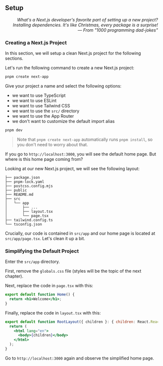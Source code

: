 ## Setup

<div style="text-align: right"> <i> What's a Next.js developer's favorite part of setting up a new project? <br> Installing dependencies. It's like Christmas, every package is a surprise! <br> — From "1000 programming dad-jokes" </i> </div>

### Creating a Next.js Project

In this section, we will setup a clean Next.js project for the following sections.

Let's run the following command to create a new Next.js project:

```sh
pnpm create next-app
```

Give your project a name and select the following options:

- we want to use TypeScript
- we want to use ESLint
- we want to use Tailwind CSS
- we want to use the `src/` directory
- we want to use the App Router
- we don't want to customize the default import alias

```sh
pnpm dev
```

> Note that `pnpm create next-app` automatically runs `pnpm install`, so you don't need to worry about that.

If you go to `http://localhost:3000`, you will see the default home page.
But where is this home page coming from?

Looking at our new Next.js project, we will see the following layout:

```
├── package.json
├── pnpm-lock.yaml
├── postcss.config.mjs
├── public
├── README.md
├── src
│   └── app
│       ├── ...
│       ├── layout.tsx
│       └── page.tsx
├── tailwind.config.ts
└── tsconfig.json
```

Crucially, our code is contained in `src/app` and our home page is located at `src/app/page.tsx`.
Let's clean it up a bit.

### Simplifying the Default Project

Enter the `src/app` directory.

First, remove the `globals.css` file (styles will be the topic of the next chapter).

Next, replace the code in `page.tsx` with this:

```jsx
export default function Home() {
  return <h1>Welcome</h1>;
}
```

Finally, replace the code in `layout.tsx` with this:

```jsx
export default function RootLayout({ children }: { children: React.ReactNode }) {
  return (
    <html lang="en">
      <body>{children}</body>
    </html>
  );
}
```

Go to `http://localhost:3000` again and observe the simplified home page.
